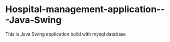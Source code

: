 # Hospital-management-application---Java-Swing
This is Java Swing application build with mysql database

